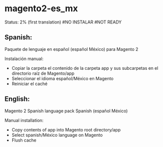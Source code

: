 # magento2-es_mx

Status: 2% (first translation)
#NO INSTALAR
#NOT READY

Spanish:
--------
Paquete de lenguaje en español (español México) para Magento 2

Instalación manual:
* Copiar la carpeta el contenido de la carpeta app y sus subcarpetas en el directorio raíz de Magento/app
* Seleccionar el idioma español/México en Magento
* Reiniciar el caché


English:
--------
Magento 2 Spanish language pack Spanish (español México)

Manual installation:
* Copy contents of app into Magento root directory/app
* Select spanish/México language on Magento
* Flush cache
